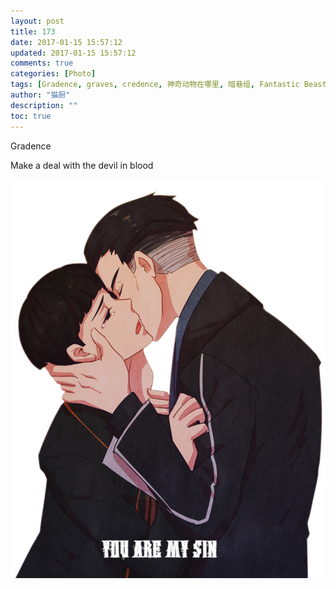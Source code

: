 ```yaml
---
layout: post
title: 173
date: 2017-01-15 15:57:12
updated: 2017-01-15 15:57:12
comments: true
categories: [Photo]
tags: [Gradence, graves, credence, 神奇动物在哪里, 暗巷组, Fantastic Beasts]
author: "猫厨"
description: ""
toc: true
---
```


<p>Gradence</p> 
<p>Make a deal with the devil in blood<br /></p>

![](https://raw.githubusercontent.com/alicewish/meowchain247/master/img_cVZNdzJtQk9JV2NGVjVXR0plenZaSEl2OUZ1ek40cTREaVhIOTNDOUwyZnlhUFlQaEJiUERBPT0.jpg)